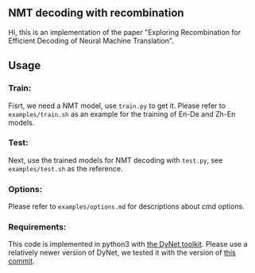## NMT decoding with recombination

Hi, this is an implementation of the paper "Exploring Recombination for Efficient Decoding of Neural Machine Translation".

## Usage

### Train:
Fisrt, we need a NMT model, use `train.py` to get it. Please refer to `examples/train.sh` as an example for the training of En-De and Zh-En models.

### Test:
Next, use the trained models for NMT decoding with `test.py`, see `examples/test.sh` as the reference.

### Options:
Please refer to `examples/options.md` for descriptions about cmd options.

### Requirements:
This code is implemented in python3 with [the DyNet toolkit](https://github.com/clab/dynet/). Please use a relatively newer version of DyNet, we tested it with the version of [this commit](https://github.com/clab/dynet/commit/e3bce8e54044b64a9990f506eba8652b11222afa).

